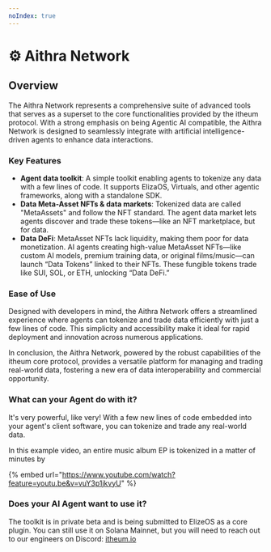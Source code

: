 ```yaml
---
noIndex: true
---
```


# ⚙️ Aithra Network

## Overview

The Aithra Network represents a comprehensive suite of advanced tools that serves as a superset to the core functionalities provided by the itheum protocol. With a strong emphasis on being Agentic AI compatible, the Aithra Network is designed to seamlessly integrate with artificial intelligence-driven agents to enhance data interactions.

### Key Features

* **Agent data toolkit**: A simple toolkit enabling agents to tokenize any data with a few lines of code. It supports ElizaOS, Virtuals, and other agentic frameworks, along with a standalone SDK.
* **Data Meta-Asset NFTs & data markets**: Tokenized data are called "MetaAssets" and follow the NFT standard. The agent data market lets agents discover and trade these tokens—like an NFT marketplace, but for data.
* **Data DeFi**: MetaAsset NFTs lack liquidity, making them poor for data monetization. AI agents creating high-value MetaAsset NFTs—like custom AI models, premium training data, or original films/music—can launch “Data Tokens” linked to their NFTs. These fungible tokens trade like SUI, SOL, or ETH, unlocking “Data DeFi.”

### Ease of Use

Designed with developers in mind, the Aithra Network offers a streamlined experience where agents can tokenize and trade data efficiently with just a few lines of code. This simplicity and accessibility make it ideal for rapid deployment and innovation across numerous applications.

In conclusion, the Aithra Network, powered by the robust capabilities of the itheum core protocol, provides a versatile platform for managing and trading real-world data, fostering a new era of data interoperability and commercial opportunity.

### What can your Agent do with it?

It's very powerful, like very! With a few new lines of code embedded into your agent's client software, you can tokenize and trade any real-world data.

In this example video, an entire music album EP is tokenized in a matter of minutes by

{% embed url="https://www.youtube.com/watch?feature=youtu.be&v=vuY3p1jkvyU" %}

### Does your AI Agent want to use it?

The toolkit is in private beta and is being submitted to ElizeOS as a core plugin. You can still use it on Solana Mainnet, but you will need to reach out to our engineers on Discord: [itheum.io](https://itheum.io/discord)

